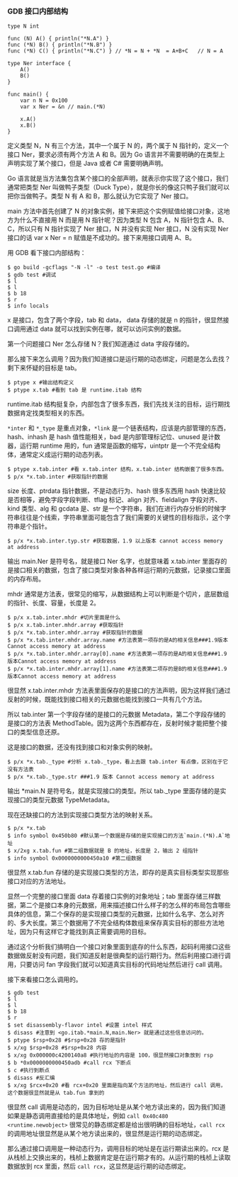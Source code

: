 ### GDB 接口内部结构

    
    
    type N int
    
    func (N) A() { println("*N.A") }
    func (*N) B() { println("*N.B") }
    func (*N) C() { println("*N.C") } // *N = N + *N  = A+B+C   // N = A
    
    type Ner interface {
        A()
        B()
    }
    
    func main() {
        var n N = 0x100
        var x Ner = &n // main.(*N)
    
        x.A()
        x.B()
    }
    

定义类型 N，N 有三个方法，其中一个属于 N 的，两个属于 N 指针的，定义一个接口 Ner，要求必须有两个方法 A 和 B。因为 Go
语言并不需要明确的在类型上声明实现了某个接口，但是 Java 或者 C# 需要明确声明。

Go 语言就是当方法集包含某个接口的全部声明，就表示你实现了这个接口，我们通常把类型 Ner 叫做鸭子类型（Duck
Type），就是你长的像这只鸭子我们就可以把你当做鸭子。类型 N 有 A 和 B，那么就认为它实现了 Ner 接口。

main 方法中首先创建了 N 的对象实例，接下来把这个实例赋值给接口对象，这地方为什么不直接用 N 而是用 N 指针呢？因为类型 N 包含 A，N
指针包含 A、B、C，所以只有 N 指针实现了 Ner 接口，N 并没有实现 Ner 接口，N 没有实现 Ner 接口的话 var x Ner = n
赋值是不成功的。接下来用接口调用 A、B。

用 GDB 看下接口内部结构：

    
    
    $ go build -gcflags "-N -l" -o test test.go #编译
    $ gdb test #调试
    $ l
    $ l
    $ b 18
    $ r
    $ info locals
    

x 是接口，包含了两个字段，tab 和 data， data 存储的就是 n 的指针，很显然接口调用通过 data
就可以找到实例在哪，就可以访问实例的数据。

第一个问题接口 Ner 怎么存储 N？我们知道通过 data 字段存储的。

那么接下来怎么调用？因为我们知道接口是运行期的动态绑定，问题是怎么去找？剩下来怀疑的目标是 tab。

    
    
    $ ptype x #输出结构定义
    $ ptype x.tab #看到 tab 是 runtime.itab 结构
    

runtime.itab 结构挺复杂，内部包含了很多东西，我们先找关注的目标，运行期找数据肯定找类型相关的东西。

`*inter` 和 `*_type` 是重点对象，`*link` 是一个链表结构，应该是内部管理的东西，hash、inhash 是 hash
值性能相关，bad 是内部管理标记位、unused 是计数器，运行期 runtime 用的，fun 通常是函数的缩写，uintptr
是一个不完全结构体，通常定义成运行期的动态列表。

    
    
    $ ptype x.tab.inter #看 x.tab.inter 结构，x.tab.inter 结构嵌套了很多东西。
    $ p/x *x.tab.inter #获取指针的数据
    

size 长度、ptrdata 指针数据，不是动态行为、hash 很多东西用 hash 快速比较是否相等，避免字段字段判断、tflag 标记、align
对齐、fieldalign 字段对齐、kind 类型、alg 和 gcdata 是、str
是一个字符串，我们在进行内存分析的时候字符串往往是个线索，字符串里面可能包含了我们需要的关键性的目标指示，这个字符串是个指针。

    
    
    $ p/x *x.tab.inter.typ.str #获取数据，1.9 以上版本 cannot access memory at address
    

输出 main.Ner 是符号名，就是接口 Ner 名字，也就意味着 x.tab.inter
里面存的是接口相关的数据，包含了接口类型对象各种各样运行期的元数据，记录接口里面的内存布局。

mhdr 通常是方法表，很常见的缩写，从数据结构上可以判断是个切片，底层数组的指针、长度、容量，长度是 2。

    
    
    $ p/x x.tab.inter.mhdr #切片里面是什么
    $ p/x x.tab.inter.mhdr.array #获取指针
    $ p/x *x.tab.inter.mhdr.array #获取指针的数据
    $ p/x *x.tab.inter.mhdr.array.name #方法表第一项存的是A的相关信息###1.9版本Cannot access memory at address
    $ p/x *x.tab.inter.mhdr.array[0].name #方法表第一项存的是A的相关信息###1.9版本Cannot access memory at address
    $ p/x *x.tab.inter.mhdr.array[1].name #方法表第二项存的是B的相关信息###1.9版本Cannot access memory at address
    

很显然 x.tab.inter.mhdr 方法表里面保存的是接口的方法声明，因为这样我们通过反射的时候，既能找到接口相关的元数据也能找到接口一共有几个方法。

所以 tab.inter 第一个字段存储的是接口的元数据 Metadata，第二个字段存储的是接口的方法表
MethodTable。因为这两个东西都存在，反射时候才能把整个接口的类型信息还原。

这是接口的数据，还没有找到接口和对象实例的映射。

    
    
    $ p/x *x.tab._type #分析 x.tab._type，看上去跟 tab.inter 有点像，区别在于它没有方法表
    $ p/x *x.tab._type.str ###1.9 版本 Cannot access memory at address
    

输出 *main.N 是符号名，就是实现接口的类型。所以 tab._type 里面存储的是实现接口的类型元数据 TypeMetadata。

现在还缺接口的方法到实现接口类型方法的映射关系。

    
    
    $ p/x *x.tab
    $ info symbol 0x450b80 #默认第一个数据是存储的是实现接口的方法`main.(*N).A`地址
    $ x/2xg x.tab.fun #第二组数据就是 B 的地址，长度是 2，输出 2 组指针
    $ info symbol 0x0000000000450a10 #第二组数据
    

很显然 x.tab.fun 存储的是实现接口类型的方法，即存的是真实目标类型实现那些接口对应的方法地址。

显然一个完整的接口里面 data 存着接口实例的对象地址；tab
里面存储三样数据，第二个是接口本身的元数据，用来描述接口什么样子的怎么样的布局包含哪些具体的信息，第二个保存的是实现接口类型的元数据，比如什么名字、怎么对齐的、多大长度。第三个数据用了不完全结构体数组来保存真实目标的那些方法地址，因为只有这样它才能找到真正需要调用的目标。

通过这个分析我们搞明白一个接口对象里面到底存的什么东西，起码利用接口这些数据做反射没有问题，我们知道反射是很典型的运行期行为。然后利用接口进行调用，只要访问
fan 字段我们就可以知道真实目标的代码地址然后进行 call 调用。

接下来看接口怎么调用的。

    
    
    $ gdb test
    $ l
    $ l
    $ b 18
    $ r
    $ set disassembly-flavor intel #设置 intel 样式
    $ disass #注意到 <go.itab.*main.N,main.Ner> 就是通过这些信息访问的。
    $ ptype $rsp+0x28 #$rsp+0x28 存的是指针
    $ x/xg $rsp+0x28 #$rsp+0x28 内容
    $ x/xg 0x000000c4200140a8 #执行地址的内容是 100，很显然接口对象放到 rsp
    $ b *0x0000000000450adb #call rcx 下断点
    $ c #执行到断点
    $ disass #反汇编
    $ x/xg $rcx+0x20 #看 rcx+0x20 里面是指向某个方法的地址，然后进行 call 调用，这个数据很显然就是从 tab.fun 拿到的
    

很显然 call 调用是动态的，因为目标地址是从某个地方读出来的，因为我们知道如果是静态调用直接给的是具体地址，例如 `call 0x40c480
<runtime.newobject>` 很常见的静态绑定都是给出很明确的目标地址，`call rcx`
的调用地址很显然是从某个地方读出来的，很显然是运行期的动态绑定。

那么通过接口调用是一种动态行为，调用目标的地址是在运行期读出来的。rcx 是从栈桢上交换出来的，栈桢上数据肯定是在运行期才有的。从运行期的栈桢上读取数据放到
rcx 里面，然后 `call rcx`，这显然是运行期的动态绑定。

